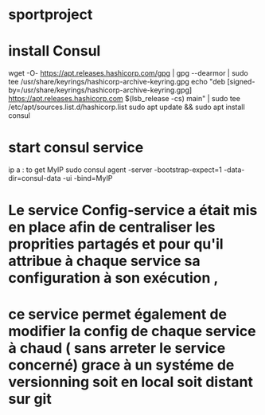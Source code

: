 # sportproject

# install Consul 
 wget -O- https://apt.releases.hashicorp.com/gpg | gpg --dearmor | sudo tee /usr/share/keyrings/hashicorp-archive-keyring.gpg
 echo "deb [signed-by=/usr/share/keyrings/hashicorp-archive-keyring.gpg] https://apt.releases.hashicorp.com $(lsb_release -cs) main" | sudo tee /etc/apt/sources.list.d/hashicorp.list
 sudo apt update && sudo apt install consul
 
# start consul service 
ip a : to get MyIP
sudo consul agent -server -bootstrap-expect=1 -data-dir=consul-data -ui -bind=MyIP
  
  
# Le service Config-service a était mis en place afin de centraliser les proprities partagés et pour qu'il attribue à chaque service sa configuration à son exécution , 
# ce service permet également de modifier la config de chaque service à chaud ( sans arreter le service concerné) grace à un systéme de versionning soit en local soit distant sur git
